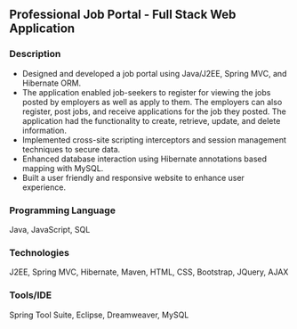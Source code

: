 ## Professional Job Portal - Full Stack Web Application

### Description
* Designed and developed a job portal using Java/J2EE, Spring MVC, and Hibernate ORM.
* The application enabled job-seekers to register for viewing the jobs posted by employers as well as apply to them. The employers can also register, post jobs, and receive applications for the job they posted. The application had the functionality to create, retrieve, update, and delete information.
* Implemented cross-site scripting interceptors and session management techniques to secure data. 
* Enhanced database interaction using Hibernate annotations based mapping with MySQL.
* Built a user friendly and responsive website to enhance user experience.

### Programming Language
Java, JavaScript, SQL

### Technologies
J2EE, Spring MVC, Hibernate, Maven, HTML, CSS, Bootstrap, JQuery, AJAX

### Tools/IDE
Spring Tool Suite, Eclipse, Dreamweaver, MySQL
